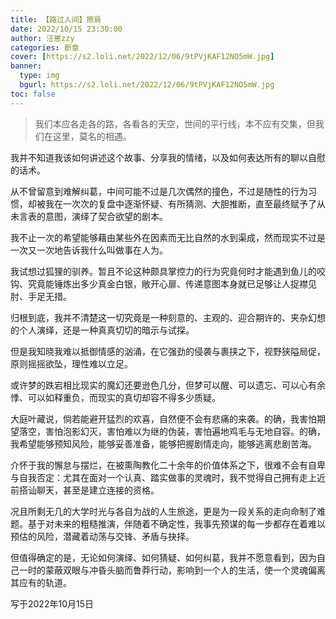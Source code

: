 ```yaml
---
title: 【路过人间】擦肩
date: 2022/10/15 23:30:00
author: 汪崽zzy
categories: 断章
cover: [https://s2.loli.net/2022/12/06/9tPVjKAF12NO5mW.jpg]
banner: 
  type: img
  bgurl: https://s2.loli.net/2022/12/06/9tPVjKAF12NO5mW.jpg
toc: false
---
```


>我们本应各走各的路，各看各的天空，世间的平行线，本不应有交集，但我们在这里，莫名的相遇。

我并不知道我该如何讲述这个故事、分享我的情绪，以及如何表达所有的聊以自慰的话术。
<br>

从不曾留意到难解纠葛，中间可能不过是几次偶然的撞色，不过是随性的行为习惯，却被我在一次次的复盘中逐渐怀疑、有所猜测、大胆推断，直至最终赋予了从未言表的意图，演绎了契合欲望的剧本。
<br>

我不止一次的希望能够藉由某些外在因素而无比自然的水到渠成，然而现实不过是一次又一次地告诉我什么叫做事在人为。
<br>

我试想过狐狸的驯养。暂且不论这种颇具掌控力的行为究竟何时才能遇到鱼儿的咬钩、究竟能锤炼出多少真金白银，敞开心扉、传递意图本身就已足够让人捉襟见肘、手足无措。
<br>

归根到底，我并不清楚这一切究竟是一种刻意的、主观的、迎合期许的、夹杂幻想的个人演绎，还是一种真真切切的暗示与试探。
<br>

但是我知晓我难以抵御情感的汹涌，在它强劲的侵袭与裹挟之下，视野狭隘局促，原则摇摇欲坠，理性难以立足。
<br>

或许梦的跌宕相比现实的魔幻还要逊色几分，但梦可以醒、可以遗忘、可以心有余悸、可以如释重负，而现实的真切却容不得多少质疑。
<br>

大庭叶藏说，倘若能避开猛烈的欢喜，自然便不会有悲痛的来袭。的确，我害怕期望落空，害怕泡影幻灭，害怕难以为继的伪装，害怕遍地鸡毛与无地自容。的确，我希望能够预知风险，能够妥善准备，能够把握剧情走向，能够逃离悲剧苦海。
<br>

介怀于我的懈怠与摆烂，在被熏陶教化二十余年的价值体系之下，很难不会有自卑与自我否定：尤其在面对一个认真、踏实做事的灵魂时，我不觉得自己拥有走上近前搭讪聊天，甚至是建立连接的资格。
<br>

况且所剩无几的大学时光与各自为战的人生旅途，更是为一段关系的走向命制了难题。基于对未来的粗糙推演，伴随着不确定性，我事先预谋的每一步都存在着难以预估的风险，潜藏着动荡与交锋、矛盾与抉择。
<br>

但值得确定的是，无论如何演绎、如何猜疑、如何纠葛，我并不愿意看到，因为自己一时的蒙蔽双眼与冲昏头脑而鲁莽行动，影响到一个人的生活，使一个灵魂偏离其应有的轨道。
<br>

写于2022年10月15日